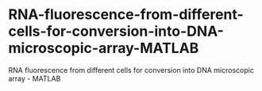 # RNA-fluorescence-from-different-cells-for-conversion-into-DNA-microscopic-array-MATLAB
RNA fluorescence from different cells for conversion into DNA microscopic array - MATLAB
